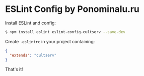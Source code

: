 # ESLint Config by Ponominalu.ru

Install ESLint and config:

```bash
$ npm install eslint eslint-config-cultserv --save-dev
```

Create `.eslintrc` in your project containing:

```json
{
  "extends": "cultserv"
}
```

That's it!
